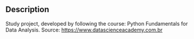 ## Description

Study project, developed by following the course: Python Fundamentals for Data Analysis.
Source: https://www.datascienceacademy.com.br
